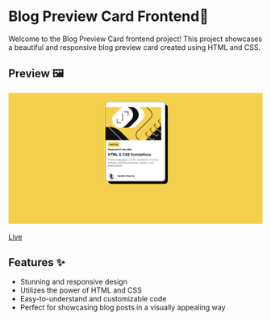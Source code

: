 # Blog Preview Card Frontend🌟

Welcome to the Blog Preview Card frontend project! This project showcases a beautiful and responsive blog preview card created using HTML and CSS.

## Preview 🖼️

![Blog Preview Card](./desktop-design.png)

[Live](https://nayandiniii.github.io/Blog-preview-card/)

## Features ✨

- Stunning and responsive design
- Utilizes the power of HTML and CSS
- Easy-to-understand and customizable code
- Perfect for showcasing blog posts in a visually appealing way

